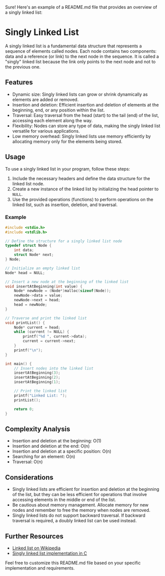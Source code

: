 Sure! Here's an example of a README.md file that provides an overview of a singly linked list:

# Singly Linked List

A singly linked list is a fundamental data structure that represents a sequence of elements called nodes. Each node contains two components: data and a reference (or link) to the next node in the sequence. It is called a "singly" linked list because the link only points to the next node and not to the previous one.

## Features

- Dynamic size: Singly linked lists can grow or shrink dynamically as elements are added or removed.
- Insertion and deletion: Efficient insertion and deletion of elements at the beginning, end, or any position within the list.
- Traversal: Easy traversal from the head (start) to the tail (end) of the list, accessing each element along the way.
- Flexibility: Nodes can store any type of data, making the singly linked list versatile for various applications.
- Low memory overhead: Singly linked lists use memory efficiently by allocating memory only for the elements being stored.

## Usage

To use a singly linked list in your program, follow these steps:

1. Include the necessary headers and define the data structure for the linked list node.
2. Create a new instance of the linked list by initializing the head pointer to `NULL`.
3. Use the provided operations (functions) to perform operations on the linked list, such as insertion, deletion, and traversal.

### Example

```c
#include <stdio.h>
#include <stdlib.h>

// Define the structure for a singly linked list node
typedef struct Node {
    int data;
    struct Node* next;
} Node;

// Initialize an empty linked list
Node* head = NULL;

// Insert a new node at the beginning of the linked list
void insertAtBeginning(int value) {
    Node* newNode = (Node*)malloc(sizeof(Node));
    newNode->data = value;
    newNode->next = head;
    head = newNode;
}

// Traverse and print the linked list
void printList() {
    Node* current = head;
    while (current != NULL) {
        printf("%d ", current->data);
        current = current->next;
    }
    printf("\n");
}

int main() {
    // Insert nodes into the linked list
    insertAtBeginning(3);
    insertAtBeginning(2);
    insertAtBeginning(1);

    // Print the linked list
    printf("Linked List: ");
    printList();

    return 0;
}
```

## Complexity Analysis

- Insertion and deletion at the beginning: O(1)
- Insertion and deletion at the end: O(n)
- Insertion and deletion at a specific position: O(n)
- Searching for an element: O(n)
- Traversal: O(n)

## Considerations

- Singly linked lists are efficient for insertion and deletion at the beginning of the list, but they can be less efficient for operations that involve accessing elements in the middle or end of the list.
- Be cautious about memory management. Allocate memory for new nodes and remember to free the memory when nodes are removed.
- Singly linked lists do not support backward traversal. If backward traversal is required, a doubly linked list can be used instead.

## Further Resources

- [Linked list on Wikipedia](https://en.wikipedia.org/wiki/Linked_list)
- [Singly linked list implementation in C](https://www.geeksforgeeks.org/linked-list-set-1-introduction/)

Feel free to customize this README.md file based on your specific implementation and requirements.